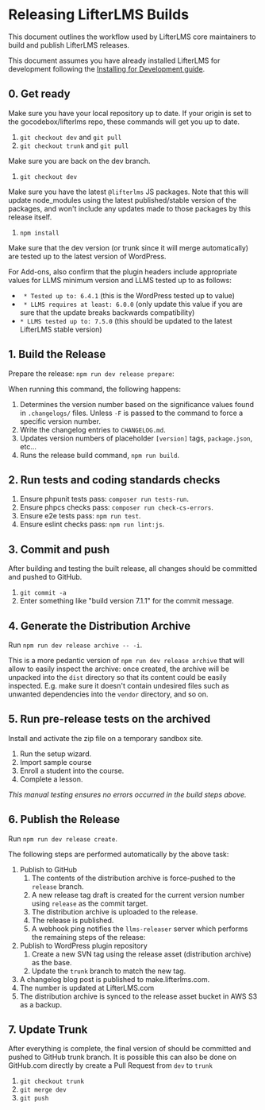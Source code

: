 Releasing LifterLMS Builds
==========================

This document outlines the workflow used by LifterLMS core maintainers to build and publish LifterLMS releases.

This document assumes you have already installed LifterLMS for development following the [Installing for Development guide](./installing.md).

## 0. Get ready

Make sure you have your local repository up to date. If your origin is set to the gocodebox/lifterlms repo, these commands will get you up to date.

1. `git checkout dev` and `git pull`
2. `git checkout trunk` and `git pull`

Make sure you are back on the dev branch.

1. `git checkout dev`

Make sure you have the latest `@lifterlms` JS packages. Note that this will update node_modules using the latest published/stable version of the packages, and won't include any updates made to those packages by this release itself.

1. `npm install`

Make sure that the dev version (or trunk since it will merge automatically) are tested up to the latest version of WordPress.

For Add-ons, also confirm that the plugin headers include appropriate values for LLMS minimum version and LLMS tested up to as follows:

* ` * Tested up to: 6.4.1` (this is the WordPress tested up to value)
* ` * LLMS requires at least: 6.0.0` (only update this value if you are sure that the update breaks backwards compatibility)
* ` * LLMS tested up to: 7.5.0 ` (this should be updated to the latest LifterLMS stable version)

## 1. Build the Release

Prepare the release: `npm run dev release prepare`:

When running this command, the following happens:

1. Determines the version number based on the significance values found in `.changelogs/` files. Unless `-F` is passed to the command to force a specific version number.
2. Write the changelog entries to `CHANGELOG.md`.
3. Updates version numbers of placeholder `[version]` tags, `package.json`, etc...
4. Runs the release build command, `npm run build`.

## 2. Run tests and coding standards checks

1. Ensure phpunit tests pass: `composer run tests-run`.
2. Ensure phpcs checks pass: `composer run check-cs-errors`.
3. Ensure e2e tests pass: `npm run test`.
4. Ensure eslint checks pass: `npm run lint:js`.

## 3. Commit and push

After building and testing the built release, all changes should be committed and pushed to GitHub.

1. `git commit -a`
2. Enter something like "build version 7.1.1" for the commit message.

## 4. Generate the Distribution Archive

Run `npm run dev release archive -- -i`.

This is a more pedantic version of `npm run dev release archive` that will allow to easily inspect 
the archive: once created, the archive will be unpacked into the `dist` directory so that its content
could be easily inspected. E.g. make sure it doesn't contain undesired files such as unwanted dependencies
into the `vendor` directory, and so on.

## 5. Run pre-release tests on the archived

Install and activate the zip file on a temporary sandbox site.

  1. Run the setup wizard.
  2. Import sample course
  3. Enroll a student into the course.
  4. Complete a lesson.

_This manual testing ensures no errors occurred in the build steps above._

## 6. Publish the Release

Run `npm run dev release create`.

The following steps are performed automatically by the above task:

1. Publish to GitHub
    1. The contents of the distribution archive is force-pushed to the `release` branch.
    1. A new release tag draft is created for the current version number using `release` as the commit target.
    1. The distribution archive is uploaded to the release.
    1. The release is published.
    1. A webhook ping notifies the `llms-releaser` server which performs the remaining steps of the release:
1. Publish to WordPress plugin repository
    1. Create a new SVN tag using the release asset (distribution archive) as the base.
    1. Update the `trunk` branch to match the new tag.
1. A changelog blog post is published to make.lifterlms.com.
1. The number is updated at LifterLMS.com
1. The distribution archive is synced to the release asset bucket in AWS S3 as a backup.

## 7. Update Trunk

After everything is complete, the final version of should be committed and pushed to GitHub trunk branch. It is possible this can also be done on GitHub.com directly by create a Pull Request from  `dev` to `trunk`

1. `git checkout trunk`
2. `git merge dev`
3. `git push`

